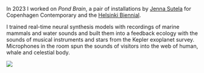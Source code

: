 <!--
.. title: Pond Brain (2023)
.. slug: pond-brain
.. date: 2024-03-06
.. tags: 
.. category:
.. link:
.. description:
.. type: text
-->

In 2023 I worked on *Pond Brain*, a pair of installations by [Jenna Sutela](https://www.instagram.com/jennasutela/) for Copenhagen Contemporary and the [Helsinki Biennial](https://helsinkibiennaali.fi/en/artist/jenna-sutela/).

I trained real-time neural synthesis models with recordings of marine mammals and water sounds and built them into a feedback ecology with the sounds of musical instruments and stars from the Kepler exoplanet survey. Microphones in the room spun the sounds of visitors into the web of human, whale and celestial body.

<img src=https://evermade-helsinkibiennaali-phase2-website.s3.eu-north-1.amazonaws.com/wp-content/uploads/2023/06/07143954/Jenna-Sutela_Pond-Brain-2.jpg></img>